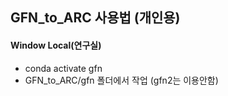 ## GFN_to_ARC 사용법 (개인용)

#### Window Local(연구실)

- conda activate gfn
- GFN_to_ARC/gfn 폴더에서 작업 (gfn2는 이용안함)
